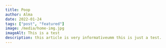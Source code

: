 ```yaml
---
title: Poop
author: Alma
date: 2022-01-24
tags: ["post", "featured"]
image: /media/home-img.jpg
imageAlt: This is a test
description: this article is very informativeumm this is just a test.
---
```

